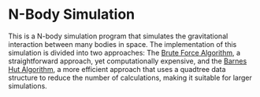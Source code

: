 # N-Body Simulation

This is a N-body simulation program that simulates the gravitational interaction between many bodies in space. The implementation of this simulation is divided into two approaches: The [Brute Force Algorithm](./brute-force/), a straightforward approach, yet computationally expensive, and the [Barnes Hut Algorithm](./barnes-hut/), a more efficient approach that uses a quadtree data structure to reduce the number of calculations, making it suitable for larger simulations.

